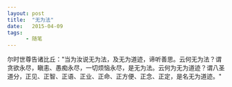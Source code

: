 ```yaml
---
layout: post
title:  "无为法"
date:   2015-04-09
tags:
      - 随笔
---
```



尔时世尊告诸比丘："当为汝说无为法，及无为道迹，谛听善思。云何无为法？谓贪欲永尽，瞋恚、愚痴永尽，一切烦恼永尽，是无为法。云何为无为道迹？谓八圣道分，正见、正智、正语、正业、正命、正方便、正念、正定，是名无为道迹。"

